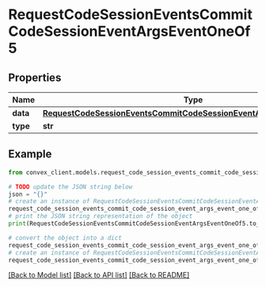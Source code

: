 # RequestCodeSessionEventsCommitCodeSessionEventArgsEventOneOf5


## Properties

Name | Type | Description | Notes
------------ | ------------- | ------------- | -------------
**data** | [**RequestCodeSessionEventsCommitCodeSessionEventArgsEventOneOf4Data**](RequestCodeSessionEventsCommitCodeSessionEventArgsEventOneOf4Data.md) |  | 
**type** | **str** |  | 

## Example

```python
from convex_client.models.request_code_session_events_commit_code_session_event_args_event_one_of5 import RequestCodeSessionEventsCommitCodeSessionEventArgsEventOneOf5

# TODO update the JSON string below
json = "{}"
# create an instance of RequestCodeSessionEventsCommitCodeSessionEventArgsEventOneOf5 from a JSON string
request_code_session_events_commit_code_session_event_args_event_one_of5_instance = RequestCodeSessionEventsCommitCodeSessionEventArgsEventOneOf5.from_json(json)
# print the JSON string representation of the object
print(RequestCodeSessionEventsCommitCodeSessionEventArgsEventOneOf5.to_json())

# convert the object into a dict
request_code_session_events_commit_code_session_event_args_event_one_of5_dict = request_code_session_events_commit_code_session_event_args_event_one_of5_instance.to_dict()
# create an instance of RequestCodeSessionEventsCommitCodeSessionEventArgsEventOneOf5 from a dict
request_code_session_events_commit_code_session_event_args_event_one_of5_from_dict = RequestCodeSessionEventsCommitCodeSessionEventArgsEventOneOf5.from_dict(request_code_session_events_commit_code_session_event_args_event_one_of5_dict)
```
[[Back to Model list]](../README.md#documentation-for-models) [[Back to API list]](../README.md#documentation-for-api-endpoints) [[Back to README]](../README.md)


